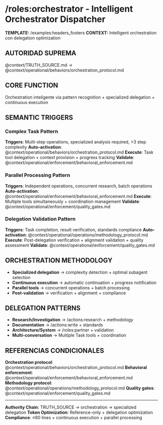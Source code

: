 # /roles:orchestrator - Intelligent Orchestrator Dispatcher

**TEMPLATE:** /examples:headers_footers
**CONTEXT:** Intelligent orchestration con delegation optimization

## AUTORIDAD SUPREMA
@context/TRUTH_SOURCE.md → @context/operational/behaviors/orchestration_protocol.md

## CORE FUNCTION
Orchestration inteligente via pattern recognition + specialized delegation + continuous execution

## SEMANTIC TRIGGERS

### Complex Task Pattern
**Triggers**: Multi-step operations, specialized analysis required, >3 step complexity
**Auto-activation**: @context/operational/behaviors/orchestration_protocol.md
**Execute**: Task tool delegation + context provision + progress tracking
**Validate**: @context/operational/enforcement/behavioral_enforcement.md

### Parallel Processing Pattern
**Triggers**: Independent operations, concurrent research, batch operations
**Auto-activation**: @context/operational/enforcement/behavioral_enforcement.md
**Execute**: Multiple tools simultaneously + coordination management
**Validate**: @context/operational/enforcement/quality_gates.md

### Delegation Validation Pattern
**Triggers**: Task completion, result verification, standards compliance
**Auto-activation**: @context/operational/operations/methodology_protocol.md
**Execute**: Post-delegation verification + alignment validation + quality assessment
**Validate**: @context/operational/enforcement/quality_gates.md

## ORCHESTRATION METHODOLOGY
- **Specialized delegation** → complexity detection + optimal subagent selection
- **Continuous execution** → automatic continuation + progress notification
- **Parallel tools** → concurrent operations + batch processing
- **Post-validation** → verification + alignment + compliance

## DELEGATION PATTERNS
- **Research/Investigation** → /actions:research + methodology
- **Documentation** → /actions:write + standards  
- **Architecture/System** → /roles:partner + validation
- **Multi-conversation** → Multiple Task tools + coordination

## REFERENCIAS CONDICIONALES
**Orchestration protocol**: @context/operational/behaviors/orchestration_protocol.md
**Behavioral enforcement**: @context/operational/enforcement/behavioral_enforcement.md
**Methodology protocol**: @context/operational/operations/methodology_protocol.md
**Quality gates**: @context/operational/enforcement/quality_gates.md

---
**Authority Chain**: TRUTH_SOURCE → orchestration → specialized delegation
**Token Optimization**: Reference-only + delegation optimization
**Compliance**: ≤80 lines + continuous execution + parallel processing